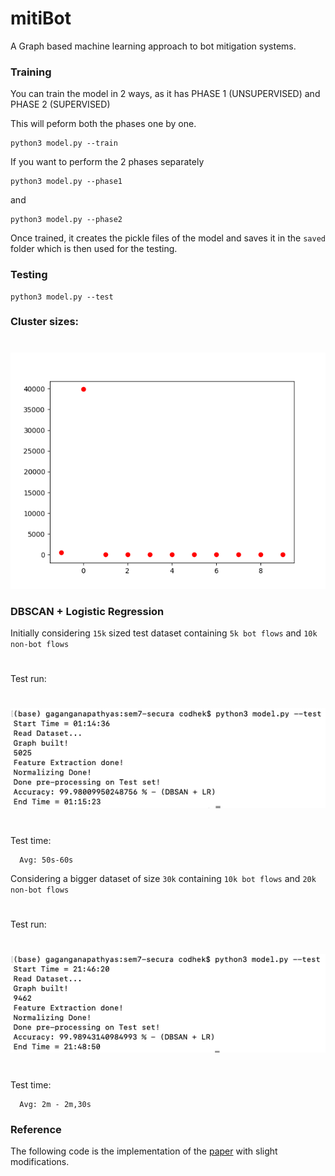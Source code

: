 # mitiBot
A Graph based machine learning approach to bot mitigation systems.

### Training

You can train the model in 2 ways, as it has PHASE 1 (UNSUPERVISED) and PHASE 2 (SUPERVISED)

This will peform both the phases one by one.
```
python3 model.py --train
```

If you want to perform the 2 phases separately
```
python3 model.py --phase1
```

and

```
python3 model.py --phase2
```

Once trained, it creates the pickle files of the model and saves it in the `saved` folder which is then used for the testing.


### Testing

```
python3 model.py --test
```

### Cluster sizes:
#
![cluster_png](screenshots/cluster_sizes.png)

### DBSCAN + Logistic Regression

Initially considering `15k` sized test dataset containing `5k bot flows` and `10k non-bot flows`
#
Test run:
#
![dbscan_lr_test](screenshots/dbscan_lr_test15k.png)
#
Test time:
```
  Avg: 50s-60s
```

Considering a bigger dataset of size `30k` containing `10k bot flows` and `20k non-bot flows`
#
Test run:
#
![dbscan_lr_test](screenshots/dbscan_lr_test30k.png)
#
Test time:
```
  Avg: 2m - 2m,30s
```


### Reference

The following code is the implementation of the [paper](https://arxiv.org/pdf/1902.08538.pdf)
with slight modifications.
